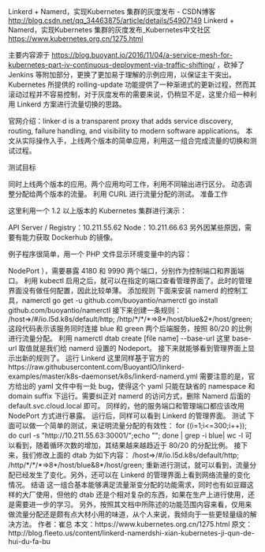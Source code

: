 

Linkerd + Namerd，实现Kubernetes 集群的灰度发布 - CSDN博客 
http://blog.csdn.net/qq_34463875/article/details/54907149
Linkerd + Namerd，实现Kubernetes 集群的灰度发布_Kubernetes中文社区 https://www.kubernetes.org.cn/1275.html

主要内容源于 https://blog.buoyant.io/2016/11/04/a-service-mesh-for-kubernetes-part-iv-continuous-deployment-via-traffic-shifting/ ，砍掉了 Jenkins 等附加部分，更换了更加易于理解的示例应用，以保证主干突出。
Kubernetes 所提供的 rolling-update 功能提供了一种渐进式的更新过程，然而其滚动过程并不容易控制，对于灰度发布的需要来说，仍稍显不足，这里介绍一种利用 Linkerd 方案进行流量切换的思路。

官网介绍：linker∙d is a transparent proxy that adds service discovery, routing, failure handling, and visibility to modern software applications。
本文从实际操作入手，上线两个版本的简单应用，利用这一组合完成流量的切换和测试过程。

测试目标

同时上线两个版本的应用。两个应用均可工作，利用不同输出进行区分。
动态调整分配给两个版本的流量。
利用 CURL 进行流量分配的测试。
准备工作

这里利用一个 1.2 以上版本的 Kubernetes 集群进行演示：

API Server / Registry：10.211.55.62
Node：10.211.66.63
另外因某些原因，需要有能力获取 Dockerhub 的镜像。

例子程序很简单，用一个 PHP 文件显示环境变量中的内容：

<?php
    echo getenv("VAR_LABEL");
Docker file 继承自 dustise/lamp:latest，文件内容如下：

FROM dustise/lamp
COPY index.php /web/codebase
利用 Docker build 创建镜像，这里命名为 lamp:gray，备用。

创建工作负载

做一个简单的 yaml 文件来加载蓝绿两组应用，名字、环境变量和端口三个位置需要更改：

---
kind: ReplicationController
apiVersion: v1
metadata:
  name: green
# 此处省略若干
        env:
        - name: VAR_LABEL
          value: 'green'
---
kind: Service
apiVersion: v1

# 此处省略若干 

  type: NodePort
  ports:
  - protocol: TCP
    nodePort: 32001
    port: 80
    targetPort: 80
    name: http
  selector:
    name: green
利用 kubectl create -f green.yaml （ 以及 blue.yaml ）之后，可以利用 curl 或者浏览器检查运行情况，如果正常，两个端口的访问应该分别会返回 green 和 blue 。

另外这里的端口命名很重要，这一名称会被后面的规则引用到。

注意，这里 NodePort 并非必须，仅为测试方便。
运行 Namerd

此处 yaml 主要来自于官网 https://raw.githubusercontent.com/BuoyantIO/linkerd-examples/master/k8s-daemonset/k8s/namerd.yml 为适应本地环境，将原有 Loadbalancer 类型的服务改为 NodePort
略微做一下讲解。

整个 yaml 由四部分组成：

ThirdPartyResource

这部分被用于做 Namerd 的存储后端。

Configmap

作为 Namerd 的配置，其中定义了这样几个内容（详情可参见 https://linkerd.io/config/0.8.5/namerd/index.html#introduction）：

管理端口 9990
storage：存储定义，通过 8001 端口同 Kube Api Server 通信，完成在 ThrdPartyResource 中的访问（8001 端口由 kubectl proxy 指令开通）
namer：定义服务发现能力由 Kubernetes 提供。
interface 部分则是定义了两种支持协议。其中 HTTP Controller 可以接收 namerctl 的控制指令。
RC

这部分不新鲜，除了 namerd 之外，还利用 kubectl proxy 提供通信端口给 namerd，颇有蛇足之嫌。正确的打开方式应该是直接和 Kube API Server 进行通信。

Service

这里注意服务类型的变更（ LoadBalancer -> NodePort ），需要暴露 4180 和 9990 两个端口，分别作为控制端口和界面端口。

利用 kubectl 启用之后，就可以在指定的端口查看管理界面了。此时的管理界面没有做任何配置，因此比较单薄。

添加规则

下面来安装 namerd 的控制工具，namerctl

go get -u github.com/buoyantio/namerctl
go install github.com/buoyantio/namerctl
接下来创建一条规则：

/host=>/#/io.l5d.k8s/default/http;
/http/*/*/*=>8*/host/blue&2*/host/green;
这段代码表示该服务同时连接 blue 和 green 两个后端服务，按照 80/20 的比例进行流量分配。

利用 namerctl dtab create [file name] --base-url 这里 base-url 取值就是我们给 namerd 设置的 Nodeport。

接下来就能够看到管理界面上显示出新的规则了。

运行 Linkerd

这里同样基于官方的 https://raw.githubusercontent.com/BuoyantIO/linkerd-examples/master/k8s-daemonset/k8s/linkerd-namerd.yml
需要注意的是，官方给出的 yaml 文件中有一处 bug，使得这个 yaml 只能在缺省的 namespace 和 domain suffix 下运行。需要纠正对 namerd 的访问方式，删除 Namerd 后面的default.svc.cloud.local 即可。

同样的，他的服务端口和管理端口都应该改用 NodePort 方式进行暴露。

运行后，同样可以看到 Linkerd 的管理界面。

测试

下面可以做一个简单的测试，来证明流量分配的有效性：

for ((i=1;i<=300;i++)); do curl -s "http://10.211.55.63:30001/";echo ""; done | grep -i blue| wc -l
可以看到，随着循环次数的增加，其结果越来越趋近于 80/20 的分配比例。

接下来，我们修改上面的 dtab 为如下内容：

/host=>/#/io.l5d.k8s/default/http;
/http/*/*/*=>8*/host/blue&8*/host/green;
重新进行测试，就可以看到，流量分配已经发生了变化。另外，还可以在 Linkerd 的管理界面上看到网络流量的变化情况。

结语

这一组合基本能够满足流量渐变分配的功能需求，同时也有如豆瓣这样的大厂使用，但他的 dtab 还是个相对复杂的东西，如果在生产上进行使用，还是需要进一步的学习。

另外，按照其文档中所陈述的功能范围内容来看，仅用来做流量分配还是颇有点大材小用的味道，从个人来说，我倾向于一些更轻量级的解决方法。

作者：崔总
本文：https://www.kubernetes.org.cn/1275.html
原文：http://blog.fleeto.us/content/linkerd-namerdshi-xian-kubernetes-ji-qun-de-hui-du-fa-bu